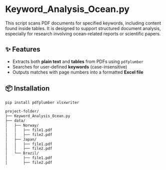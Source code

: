 # Keyword_Analysis_Ocean.py

This script scans PDF documents for specified keywords, including content found inside tables. It is designed to support structured document analysis, especially for research involving ocean-related reports or scientific papers.

## ✨ Features

- Extracts both **plain text** and **tables** from PDFs using `pdfplumber`
- Searches for user-defined **keywords** (case-insensitive)
- Outputs matches with page numbers into a formatted **Excel file**

## 📦 Installation

```bash
pip install pdfplumber xlsxwriter

project-folder/
├── Keyword_Analysis_Ocean.py
├── data/
│   ├── Norway/
│   │   ├── file1.pdf
│   │   ├── file2.pdf
│   ├── Japan/
│   │   ├── file1.pdf
│   │   ├── file2.pdf
│   └── Brazil/
│       ├── file1.pdf
│       ├── file2.pdf
